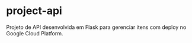 # project-api
Projeto de  API desenvolvida em Flask para gerenciar itens com deploy no Google Cloud Platform.
